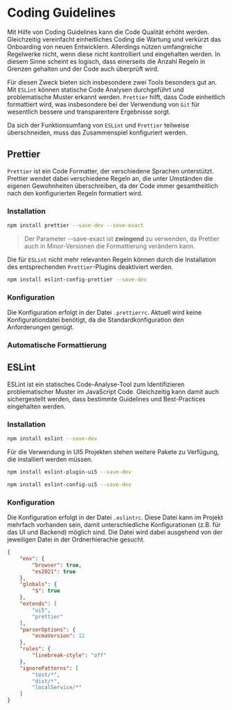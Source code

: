 # Coding Guidelines

Mit Hilfe von Coding Guidelines kann die Code Qualität erhöht werden. Gleichzeitig vereinfacht einheitliches Coding die Wartung und verkürzt das Onboarding von neuen Entwicklern. Allerdings nützen umfangreiche Regelwerke nicht, wenn diese nicht kontrolliert und eingehalten werden. In diesem Sinne scheint es logisch, dass einerseits die Anzahl Regeln in Grenzen gehalten und der Code auch überprüft wird.

Für diesen Zweck bieten sich insbesondere zwei Tools besonders gut an. Mit `ESLint` können statische Code Analysen durchgeführt und problematische Muster erkannt werden. `Prettier` hilft, dass Code einheitlich formattiert wird, was insbesondere bei der Verwendung von `Git` für wesentlich bessere und transparentere Ergebnisse sorgt.

Da sich der Funktionsumfang von `ESLint` und `Prettier` teilweise überschneiden, muss das Zusammenspiel konfiguriert werden.

## Prettier

`Prettier` ist ein Code Formatter, der verschiedene Sprachen unterstützt. Prettier wendet dabei verschiedene Regeln an, die unter Umständen die eigenen Gewohnheiten überschreiben, da der Code immer gesamtheitlich nach den konfigurierten Regeln formatiert wird. 


### Installation

```bash
npm install prettier --save-dev --save-exact
```

> Der Parameter --save-exact ist **zwingend** zu verwenden, da Prettier auch in Minor-Versionen die Formattierung verändern kann.

Die für `ESLint` nicht mehr relevanten Regeln können durch die Installation des entsprechenden `Prettier`-Plugins deaktiviert werden.

```bash
npm install eslint-config-prettier --save-dev
```

### Konfiguration

Die Konfiguration erfolgt in der Datei `.prettierrc`. Aktuell wird keine Konfigurationdatei benötigt, da die Standardkonfiguration den Anforderungen genügt.

### Automatische Formattierung



## ESLint

ESLint ist ein statisches Code-Analyse-Tool zum Identifizieren problematischer Muster im JavaScript Code. Gleichzeitig kann damit auch sichergestellt werden, dass bestimmte Guidelines und Best-Practices eingehalten werden.

### Installation

```bash
npm install eslint --save-dev
```

Für die Verwendung in UI5 Projekten stehen weitere Pakete zu Verfügung, die installiert werden müssen.

```bash
npm install eslint-plugin-ui5 --save-dev
```
```bash
npm install eslint-config-ui5 --save-dev
```

### Konfiguration

Die Konfiguration erfolgt in der Datei `.eslintrc`. Diese Datei kann im Projekt mehrfach vorhanden sein, damit unterschiedliche Konfigurationen (z.B. für das UI und Backend) möglich sind. Die Datei wird dabei ausgehend von der jeweiligen Datei in der Ordnerhierachie gesucht.

```json
{
    "env": {
        "browser": true,
        "es2021": true
    },
    "globals": {
        "$": true
    },
    "extends": [
        "ui5",
        "prettier"
    ],
    "parserOptions": {
        "ecmaVersion": 12
    },
    "rules": {
        "linebreak-style": "off"
    },
    "ignorePatterns": [ 
        "test/*", 
        "dist/*",
        "localService/*"
    ] 
}
```
